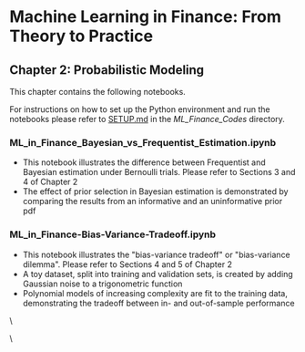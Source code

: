 # Machine Learning in Finance: From Theory to Practice

## Chapter 2: Probabilistic Modeling

This chapter contains the following notebooks.

For instructions on how to set up the Python environment and run the notebooks please refer to [SETUP.md](../SETUP.md) in the *ML_Finance_Codes* directory.

### ML_in_Finance_Bayesian_vs_Frequentist_Estimation.ipynb
 * This notebook illustrates the difference between Frequentist and Bayesian estimation under Bernoulli trials. Please refer to Sections 3 and 4 of Chapter 2 
 * The effect of prior selection in Bayesian estimation is demonstrated by comparing the results from an informative and an uninformative prior pdf
 
### ML_in_Finance-Bias-Variance-Tradeoff.ipynb
 * This notebook illustrates the "bias-variance tradeoff" or "bias-variance dilemma". Please refer to Sections 4 and 5 of Chapter 2
 * A toy dataset, split into training and validation sets, is created by adding Gaussian noise to a trigonometric function
 * Polynomial models of increasing complexity are fit to the training data, demonstrating the tradeoff between in- and out-of-sample performance
 
 \
 
 \